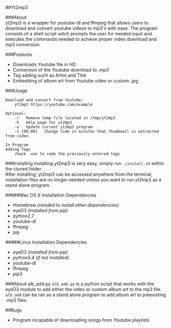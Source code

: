 ##Yt2mp3

###About  
yt2mp3 is a wrapper for youtube-dl and ffmpeg that allows users to download and convert youtube videos to
mp3's with ease. The program consists of a shell script witch prompts the user for needed input and executes 
the commands needed to achieve proper video download and mp3 conversion.

###Features
- Downloads Youtube file in HD
- Conversion of the Youtube download to .mp3
- Tag adding such as Artist and Title
- Embedding of album art from Youtube video or custom .jpg

###Usage
```
Download and convert from Youtube:
    yt2mp3 https://youtube.com/example

Optional:
    -r   Remove temp file located in /tmp/yt2mp3
    -h   Help page for yt2mp3
    -u   Update current yt2mp3 program
    -t [00:00]   Change time in minutes that thumbnail is extracted from video

In Program
Adding Tags
    /back  use to redo the previously entered tags
```

###Installing
Installing yt2mp3 is very easy, simply run `./install.sh` within the cloned folder.  
After installing, yt2mp3 can be accessed anywhere from the terminal, installation files
are no longer needed unless you want to run yt2mp3 as a stand alone program.

#####Mac OS X Installation Dependencies
- Homebrew _(needed to install other dependencies)_
- eyeD3  _(installed from pip)_
- python2.7
- youtube-dl
- ffmpeg  
- pip

#####Linux Installation Dependencies
- eyeD3  _(installed from pip)_ 
- python3.4  _(if not installed)_
- youtube-dl
- ffmpeg
- pip3

###About alb_add.py
`alb_add.py` is a python script that works with the eyeD3 module to add either the video or custom album art
to the mp3 file.  
`alb_add` can be ran as a stand alone program to add album art to preexisting .mp3 files.  

##Bugs
- Program incapable of downloading songs from Youtube playlists


